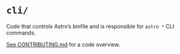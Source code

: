 # `cli/`

Code that controls Astro’s binfile and is responsible for `astro *` CLI commands.

[See CONTRIBUTING.md](../../../../CONTRIBUTING.md) for a code overview.

